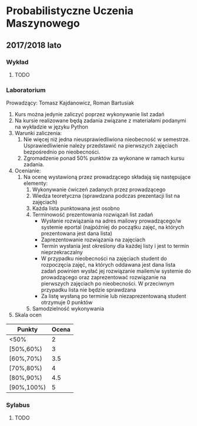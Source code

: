 # Probabilistyczne Uczenia Maszynowego
## 2017/2018 lato

### Wykład

1.  TODO

### Laboratorium

Prowadzący: Tomasz Kajdanowicz, Roman Bartusiak

1.  Kurs można jedynie zaliczyć poprzez wykonywanie list zadań
2.  Na  kursie  realizowane  będą  zadania  związane  z  materiałami  podanymi  na  wykładzie  w języku Python
3.  Warunki zaliczenia:
    1.  Nie więcej niż jedna nieusprawiedliwiona nieobecność w semestrze. Usprawiedliwienie należy przedstawić na pierwszych zajęciach bezpośrednio po nieobecności.
    2.  Zgromadzenie ponad 50% punktów za wykonane w ramach kursu zadania.
4.  Ocenianie:
    1.  Na ocenę wystawioną przez prowadzącego składają się następujące elementy:
        1.  Wykonywanie ćwiczeń zadanych przez prowadzącego
        2.  Wiedza teoretyczna (sprawdzana podczas prezentacji list na zajęciach)
        3.  Każda lista punktowana jest osobno 
        4.  Terminowość prezentowania rozwiązań list zadań
            -  Wysłanie rozwiązania na adres mailowy prowadzącego/w systemie eportal (najpóźniej do początku zajęć, na których prezentowana jest dana lista)
            -  Zaprezentowanie rozwiązania na zajęciach
            -  Termin wysłania jest określony dla każdej listy i jest to termin nieprzekraczalny
            -  W przypadku  nieobecności  na  zajęciach  student  do  rozpoczęcia  zajęć,  na  których  oddawana  jest  dana lista zadań powinien wysłać jej rozwiązanie mailem/w systemie do prowadzącego oraz zaprezentować rozwiązanie na pierwszych zajęciach po nieobecności. W przeciwnym przypadku lista nie będzie sprawdzana
            -  Za listę wysłaną po terminie lub niezaprezentowaną student otrzymuje 0 punktów
        5.  Samodzielność wykonywania
5.  Skala ocen

| Punkty | Ocena |  
| ------ | ----- |  
| <50%   |     2 |  
| [50%,60%) |     3 |  
| [60%,70%) |     3.5 |  
| [70%,80%) |     4 |  
| [80%,90%) |     4.5 |  
| [90%,100%) |     5 |  



### Sylabus

1.  TODO

